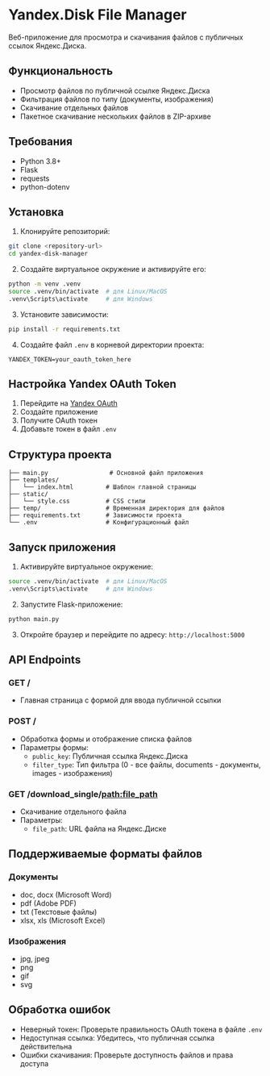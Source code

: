
# Yandex.Disk File Manager

Веб-приложение для просмотра и скачивания файлов с публичных ссылок Яндекс.Диска.

## Функциональность

- Просмотр файлов по публичной ссылке Яндекс.Диска
- Фильтрация файлов по типу (документы, изображения)
- Скачивание отдельных файлов
- Пакетное скачивание нескольких файлов в ZIP-архиве

## Требования

- Python 3.8+
- Flask
- requests
- python-dotenv

## Установка

1. Клонируйте репозиторий:
```bash
git clone <repository-url>
cd yandex-disk-manager
```

2. Создайте виртуальное окружение и активируйте его:
```bash
python -m venv .venv
source .venv/bin/activate  # для Linux/MacOS
.venv\Scripts\activate     # для Windows
```

3. Установите зависимости:
```bash
pip install -r requirements.txt
```

4. Создайте файл `.env` в корневой директории проекта:
```
YANDEX_TOKEN=your_oauth_token_here
```

## Настройка Yandex OAuth Token

1. Перейдите на [Yandex OAuth](https://yandex.ru/dev/disk/rest/)
2. Создайте приложение
3. Получите OAuth токен
4. Добавьте токен в файл `.env`

## Структура проекта

```
├── main.py                 # Основной файл приложения
├── templates/
│   └── index.html         # Шаблон главной страницы
├── static/
│   └── style.css          # CSS стили
├── temp/                  # Временная директория для файлов
├── requirements.txt       # Зависимости проекта
└── .env                   # Конфигурационный файл
```

## Запуск приложения

1. Активируйте виртуальное окружение:
```bash
source .venv/bin/activate  # для Linux/MacOS
.venv\Scripts\activate     # для Windows
```

2. Запустите Flask-приложение:
```bash
python main.py
```

3. Откройте браузер и перейдите по адресу: `http://localhost:5000`

## API Endpoints

### GET /
- Главная страница с формой для ввода публичной ссылки

### POST /
- Обработка формы и отображение списка файлов
- Параметры формы:
  - `public_key`: Публичная ссылка Яндекс.Диска
  - `filter_type`: Тип фильтра (0 - все файлы, documents - документы, images - изображения)

### GET /download_single/<path:file_path>
- Скачивание отдельного файла
- Параметры:
  - `file_path`: URL файла на Яндекс.Диске

## Поддерживаемые форматы файлов

### Документы
- doc, docx (Microsoft Word)
- pdf (Adobe PDF)
- txt (Текстовые файлы)
- xlsx, xls (Microsoft Excel)

### Изображения
- jpg, jpeg
- png
- gif
- svg

## Обработка ошибок

- Неверный токен: Проверьте правильность OAuth токена в файле `.env`
- Недоступная ссылка: Убедитесь, что публичная ссылка действительна
- Ошибки скачивания: Проверьте доступность файлов и права доступа

